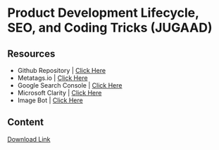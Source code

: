 # Product Development Lifecycle, SEO, and Coding Tricks (JUGAAD)

## Resources
* Github Repository | [Click Here](https://github.com/ssahibsingh/tss-day26-flask-and-shortcuts)
* Metatags.io | [Click Here](https://metatags.io/)
* Google Search Console | [Click Here](https://search.google.com/search-console/about)
* Microsoft Clarity | [Click Here](https://clarity.microsoft.com/)
* Image Bot | [Click Here](https://imgbot.net/)

## Content
[Download Link](https://minhaskamal.github.io/DownGit/#/home?url=https://github.com/ssahibsingh/development-lifecycle-seo-jugaad/tree/main/flask)